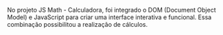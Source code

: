 No projeto JS Math - Calculadora, foi integrado o DOM (Document Object Model) e JavaScript para criar uma interface interativa e funcional. Essa combinação possibilitou a realização de cálculos.
